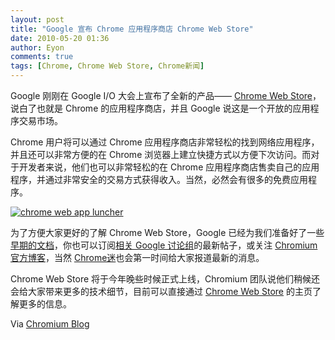 ```yaml
---
layout: post
title: "Google 宣布 Chrome 应用程序商店 Chrome Web Store"
date: 2010-05-20 01:36
author: Eyon
comments: true
tags: [Chrome, Chrome Web Store, Chrome新闻]
---
```

Google 刚刚在 Google I/O 大会上宣布了全新的产品—— [Chrome Web Store](https://chrome.google.com/webstore)，说白了也就是 Chrome 的应用程序商店，并且 Google 说这是一个开放的应用程序交易市场。

Chrome 用户将可以通过 Chrome 应用程序商店非常轻松的找到网络应用程序，并且还可以非常方便的在 Chrome 浏览器上建立快捷方式以方便下次访问。而对于开发者来说，他们也可以非常轻松的在 Chrome 应用程序商店售卖自己的应用程序，并通过非常安全的交易方式获得收入。当然，必然会有很多的免费应用程序。

<a href="http://img.chromi.org/2010/05/launcher.png">![](http://img.chromi.org/2010/05/launcher.png "chrome web app luncher")</a>

为了方便大家更好的了解 Chrome Web Store，Google 已经为我们准备好了一些[早期的文档](http://code.google.com/chrome/apps/)，你也可以订阅[相关 Google 讨论组](http://groups.google.com/a/chromium.org/group/chromium-apps/topics)的最新帖子，或关注 [Chromium 官方博客](http://blog.chromium.org/)，当然 [Chrome迷](http://www.chromi.org/)也会第一时间给大家报道最新的消息。

Chrome Web Store 将于今年晚些时候正式上线，Chromium 团队说他们稍候还会给大家带来更多的技术细节，目前可以直接通过 [Chrome Web Store](https://chrome.google.com/webstore) 的主页了解更多的信息。

Via [Chromium Blog](http://blog.chromium.org/2010/05/chrome-web-store.html)

